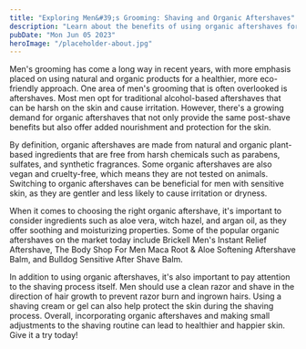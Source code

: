 ```yaml
---
title: "Exploring Men&#39;s Grooming: Shaving and Organic Aftershaves"
description: "Learn about the benefits of using organic aftershaves for men&#39;s grooming and how to make the switch for a healthier alternative."
pubDate: "Mon Jun 05 2023"
heroImage: "/placeholder-about.jpg"
---
```


Men&#39;s grooming has come a long way in recent years, with more emphasis placed on using natural and organic products for a healthier, more eco-friendly approach. One area of men&#39;s grooming that is often overlooked is aftershaves. Most men opt for traditional alcohol-based aftershaves that can be harsh on the skin and cause irritation. However, there&#39;s a growing demand for organic aftershaves that not only provide the same post-shave benefits but also offer added nourishment and protection for the skin.

By definition, organic aftershaves are made from natural and organic plant-based ingredients that are free from harsh chemicals such as parabens, sulfates, and synthetic fragrances. Some organic aftershaves are also vegan and cruelty-free, which means they are not tested on animals. Switching to organic aftershaves can be beneficial for men with sensitive skin, as they are gentler and less likely to cause irritation or dryness.

When it comes to choosing the right organic aftershave, it&#39;s important to consider ingredients such as aloe vera, witch hazel, and argan oil, as they offer soothing and moisturizing properties. Some of the popular organic aftershaves on the market today include Brickell Men&#39;s Instant Relief Aftershave, The Body Shop For Men Maca Root &amp; Aloe Softening Aftershave Balm, and Bulldog Sensitive After Shave Balm.

In addition to using organic aftershaves, it&#39;s also important to pay attention to the shaving process itself. Men should use a clean razor and shave in the direction of hair growth to prevent razor burn and ingrown hairs. Using a shaving cream or gel can also help protect the skin during the shaving process. Overall, incorporating organic aftershaves and making small adjustments to the shaving routine can lead to healthier and happier skin. Give it a try today!